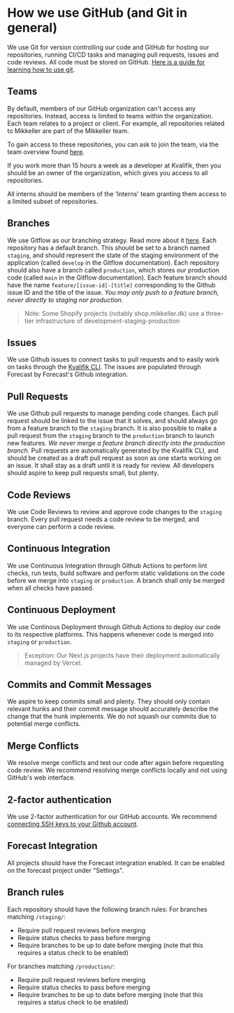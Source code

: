 # How we use GitHub (and Git in general)

We use Git for version controlling our code and GitHub for hosting our repositories, running CI/CD tasks and managing pull requests, issues and code reviews. All code must be stored on GitHub. [Here is a guide for learning how to use git](https://rogerdudler.github.io/git-guide/).

## Teams

By default, members of our GitHub organization can't access any repositories. Instead, access is limited to teams within the organization. Each team relates to a project or client. For example, all repositories related to Mikkeller are part of the Mikkeller team.

To gain access to these repositories, you can ask to join the team, via the team overview found [here](https://github.com/orgs/Kvalifik/teams).

If you work more than 15 hours a week as a developer at Kvalifik, then you should be an owner of the organization, which gives you access to all repositories.

All interns should be members of the 'Interns' team granting them access to a limited subset of repositories.

## Branches

We use Gitflow as our branching strategy. Read more about it [here](https://www.atlassian.com/git/tutorials/comparing-workflows/gitflow-workflow).
Each repository has a default branch. This should be set to a branch named `staging`, and should represent the state of the staging environment of the application (called `develop` in the Gitflow documentation).
Each repository should also have a branch called `production`, which stores our production code (called `main` in the Gitflow documentation).
Each feature branch should have the name `feature/[issue-id]-[title]` corresponding to the Github issue ID and the title of the issue. _You may only push to a feature branch, never directly to staging nor production_.

> Note: Some Shopify projects (notably shop.mikkeller.dk) use a three-tier infrastructure of development-staging-production

## Issues

We use Github issues to connect tasks to pull requests and to easily work on tasks through the [Kvalifik CLI](https://github.com/Kvalifik/Kvalifik-CLI). The issues are populated through Forecast by Forecast's Github integration.

## Pull Requests

We use Github pull requests to manage pending code changes. Each pull request should be linked to the issue that it solves, and should always go from a feature branch to the `staging` branch. It is also possible to make a pull request from the `staging` branch to the `production` branch to launch new features. _We never merge a feature branch directly into the production branch._ Pull requests are automatically generated by the Kvalifik CLI, and should be created as a draft pull request as soon as one starts working on an issue. It shall stay as a draft until it is ready for review. All developers should aspire to keep pull requests small, but plenty.

## Code Reviews

We use Code Reviews to review and approve code changes to the `staging` branch. Every pull request needs a code review to be merged, and everyone can perform a code review.

## Continuous Integration

We use Continuous Integration through Github Actions to perform lint checks, run tests, build software and perform static validations on the code before we merge into `staging` or `production`. A branch shall only be merged when all checks have passed.

## Continuous Deployment

We use Continous Deployment through Github Actions to deploy our code to its respective platforms. This happens whenever code is merged into `staging` or `production`.

> Exception: Our Next.js projects have their deployment automatically managed by Vercel.

## Commits and Commit Messages
We aspire to keep commits small and plenty. They should only contain relevant hunks and their commit message should accurately describe the change that the hunk implements. We do not squash our commits due to potential merge conflicts.

## Merge Conflicts

We resolve merge conflicts and test our code after again before requesting code review. We recommend resolving merge conflicts locally and not using GitHub's web interface.

## 2-factor authentication

We use 2-factor authentication for our GitHub accounts. We recommend [connecting SSH keys to your Github account](https://docs.github.com/en/github/authenticating-to-github/connecting-to-github-with-ssh).

## Forecast Integration

All projects should have the Forecast integration enabled. It can be enabled on the forecast project under "Settings".

## Branch rules

Each repository should have the following branch rules:
For branches matching `/staging/`:

- Require pull request reviews before merging
- Require status checks to pass before merging
- Require branches to be up to date before merging (note that this requires a status check to be enabled)

For branches matching `/production/`:

- Require pull request reviews before merging
- Require status checks to pass before merging
- Require branches to be up to date before merging (note that this requires a status check to be enabled)

